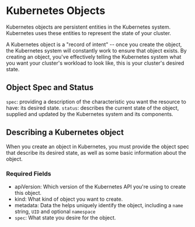 # Kubernetes Objects

Kubernetes objects are persistent entities in the Kubernetes system. Kubernetes
uses these entities to represent the state of your cluster.

A Kubernetes object is a "record of intent" -- once you create the object, the
Kubernetes system will constantly work to ensure that object exists. By creating
an object, you've effectively telling the Kubernetes system what you want your
cluster's workload to look like, this is your cluster's desired state.

## Object Spec and Status

`spec`: providing a description of the characteristic you want the resource to
have: its desired state.
`status`: describes the current state of the object, supplied and updated by the
Kubernetes system and its components.

## Describing a Kubernetes object

When you create an object in Kubernetes, you must provide the object spec that
describe its desired state, as well as some basic information about the object.

### Required Fields

* apiVersion: Which version of the Kubernetes API you're using to create this
  object.
* kind: What kind of object you want to create.
* metadata: Data the helps uniquely identify the object, including a `name`
  string, `UID` and optional `namespace`
* `spec`: What state you desire for the object.
